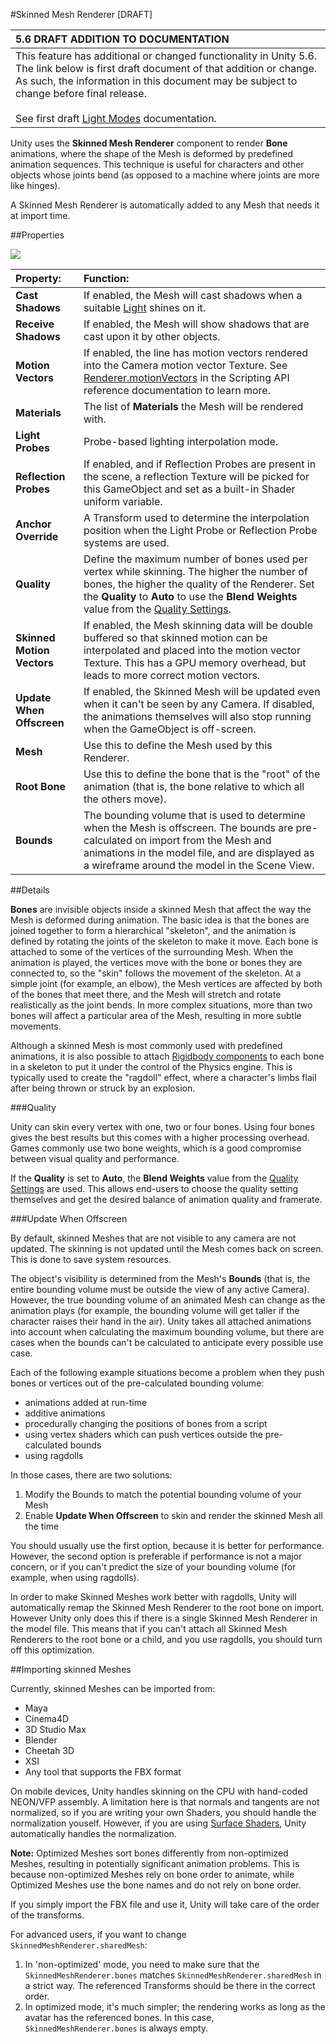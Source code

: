 #Skinned Mesh Renderer [DRAFT] 

|**5.6 DRAFT ADDITION TO DOCUMENTATION** |
|:---|
|This feature has additional or changed functionality in Unity 5.6. The link below is first draft document of that addition or change. As such, the information in this document may be subject to change before final release.<br/><br/>See first draft [Light Modes](https://docs.google.com/document/d/116JvLXljfbdfllOLlyzVvWmNWpbUwcYKV16blVHuS2E/edit) documentation.|

Unity uses the __Skinned Mesh Renderer__ component to render __Bone__ animations, where the shape of the Mesh is deformed by predefined animation sequences. This technique is useful for characters and other objects whose joints bend (as opposed to a machine where joints are more like hinges). 

A Skinned Mesh Renderer is automatically added to any Mesh that needs it at import time.


##Properties

![](../uploads/Main/Inspector-SkinnedMeshRenderer.png)

|**Property:** |**Function:** |
|:---|:---|
| __Cast Shadows__ |If enabled, the Mesh will cast shadows when a suitable [Light](class-Light) shines on it. |
| __Receive Shadows__ |If enabled, the Mesh will show shadows that are cast upon it by other objects. |
| __Motion Vectors__ |If enabled, the line has motion vectors rendered into the Camera motion vector Texture. See [Renderer.motionVectors](ScriptRef:Renderer-motionVectors.html) in the Scripting API reference documentation to learn more. |
| __Materials__ |The list of __Materials__ the Mesh will be rendered with. |
| __Light Probes__ |Probe-based lighting interpolation mode. |
| __Reflection Probes__ |If enabled, and if Reflection Probes are present in the scene, a reflection Texture will be picked for this GameObject and set as a built-in Shader uniform variable. |
| __Anchor Override__ |A Transform used to determine the interpolation position when the Light Probe or Reflection Probe systems are used. |
| __Quality__ |Define the maximum number of bones used per vertex while skinning. The higher the number of bones, the higher the quality of the Renderer. Set the __Quality__ to __Auto__ to use the __Blend Weights__ value from the [Quality Settings](class-QualitySettings). |
| __Skinned Motion Vectors__ |If enabled, the Mesh skinning data will be double buffered so that skinned motion can be interpolated and placed into the motion vector Texture. This has a GPU memory overhead, but leads to more correct motion vectors. |
| __Update When Offscreen__ |If enabled, the Skinned Mesh will be updated even when it can't be seen by any Camera. If disabled, the animations themselves will also stop running when the GameObject is off-screen. |
| __Mesh__ |Use this to define the Mesh used by this Renderer. |
| __Root Bone__ |Use this to define the bone that is the "root" of the animation (that is, the bone relative to which all the others move). |
| __Bounds__ |The bounding volume that is used to determine when the Mesh is offscreen. The bounds are pre-calculated on import from the Mesh and animations in the model file, and are displayed as a wireframe around the model in the Scene View. |



##Details

__Bones__ are invisible objects inside a skinned Mesh that affect the way the Mesh is deformed during animation. The basic idea is that the bones are joined together to form a hierarchical "skeleton", and the animation is defined by rotating the joints of the skeleton to make it move. Each bone is attached to some of the vertices of the surrounding Mesh. When the animation is played, the vertices move with the bone or bones they are connected to, so the "skin" follows the movement of the skeleton. At a simple joint (for example, an elbow), the Mesh vertices are affected by both of the bones that meet there, and the Mesh will stretch and rotate realistically as the joint bends. In more complex situations, more than two bones will affect a particular area of the Mesh, resulting in more subtle movements.

Although a skinned Mesh is most commonly used with predefined animations, it is also possible to attach [Rigidbody components](class-Rigidbody) to each bone in a skeleton to put it under the control of the Physics engine. This is typically used to create the "ragdoll" effect, where a character's limbs flail after being thrown or struck by an explosion.


###Quality

Unity can skin every vertex with one, two or four bones. Using four bones gives the best results but this comes with a higher processing overhead. Games commonly use two bone weights, which is a good compromise between visual quality and performance.

If the __Quality__ is set to __Auto__, the __Blend Weights__ value from the [Quality Settings](class-QualitySettings) are used. This allows end-users to choose the quality setting themselves and get the desired balance of animation quality and framerate.


###Update When Offscreen

By default, skinned Meshes that are not visible to any camera are not updated. The skinning is not updated until the Mesh comes back on screen. This is done to save system resources.

The object's visibility is determined from the Mesh's __Bounds__ (that is, the entire bounding volume must be outside the view of any active Camera). However, the true bounding volume of an animated Mesh can change as the animation plays (for example, the bounding volume will get taller if the character raises their hand in the air). Unity takes all attached animations into account when calculating the maximum bounding volume, but there are cases when the bounds can't be calculated to anticipate every possible use case. 

Each of the following example situations become a problem when they push bones or vertices out of the pre-calculated bounding volume:

* animations added at run-time
* additive animations
* procedurally changing the positions of bones from a script
* using vertex shaders which can push vertices outside the pre-calculated bounds
* using ragdolls

In those cases, there are two solutions:

1. Modify the Bounds to match the potential bounding volume of your Mesh
1. Enable __Update When Offscreen__ to skin and render the skinned Mesh all the time

You should usually use the first option, because it is better for performance. However, the second option is preferable if performance is not a major concern, or if you can't predict the size of your bounding volume (for example, when using ragdolls).

In order to make Skinned Meshes work better with ragdolls, Unity will automatically remap the Skinned Mesh Renderer to the root bone on import. However Unity only does this if there is a single Skinned Mesh Renderer in the model file. This means that if you can't attach all Skinned Mesh Renderers to the root bone or a child, and you use ragdolls, you should turn off this optimization.

##Importing skinned Meshes

Currently, skinned Meshes can be imported from:

* Maya
* Cinema4D
* 3D Studio Max
* Blender
* Cheetah 3D
* XSI
* Any tool that supports the FBX format


On mobile devices, Unity handles skinning on the CPU with hand-coded NEON/VFP assembly. A limitation here is that normals and tangents are not normalized, so if you are writing your own Shaders, you should handle the normalization youself. However, if you are using [Surface Shaders](SL-SurfaceShaders), Unity automatically handles the normalization.

**Note:** Optimized Meshes sort bones differently from non-optimized Meshes, resulting in potentially significant animation problems. This is because non-optimized Meshes rely on bone order to animate, while  Optimized Meshes use the bone names and do not rely on bone order.

If you simply import the FBX file and use it, Unity will take care of the order of the transforms.

For advanced users, if you want to change `SkinnedMeshRenderer.sharedMesh`:

1. In 'non-optimized' mode, you need to make sure that the `SkinnedMeshRenderer.bones` matches `SkinnedMeshRenderer.sharedMesh` in a strict way. The referenced Transforms should be there in the correct order.
2. In optimized mode, it's much simpler; the rendering works as long as the avatar has the referenced bones. In this case, `SkinnedMeshRenderer.bones` is always empty.
